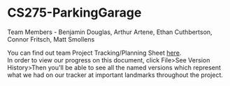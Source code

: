 # CS275-ParkingGarage
 
Team Members - 
Benjamin Douglas, Arthur Artene, Ethan Cuthbertson, Connor Fritsch, Matt Smollens

You can find out team Project Tracking/Planning Sheet [here](https://docs.google.com/spreadsheets/d/1ph8J2YqCphR4feppjjPJZRGY05TOwkwLC5TSvKB6Pug/edit#gid=1073460052).<br />
In order to view our progress on this document, click File>See Version History>Then you'll be able to see all the named versions which represent what we had on our tracker at important landmarks throughout the project.
